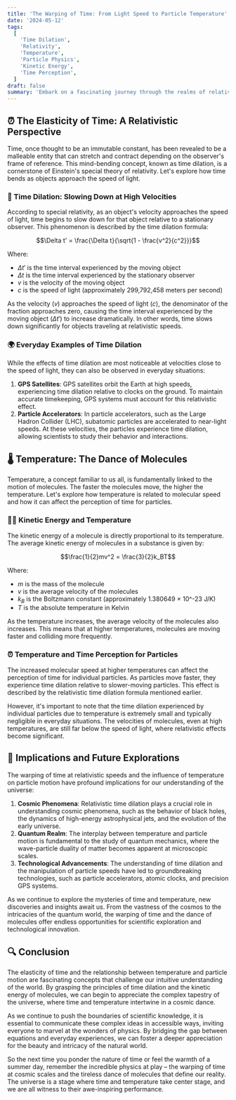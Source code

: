```yaml
---
title: 'The Warping of Time: From Light Speed to Particle Temperature'
date: '2024-05-12'
tags:
  [
    'Time Dilation',
    'Relativity',
    'Temperature',
    'Particle Physics',
    'Kinetic Energy',
    'Time Perception',
  ]
draft: false
summary: 'Embark on a fascinating journey through the realms of relativity and thermodynamics as we explore how time bends at the speed of light and how temperature influences the perception of time for particles. Discover the mind-bending concepts behind time dilation and the intricate dance of molecules that defines temperature.'
---
```


## ⏰ The Elasticity of Time: A Relativistic Perspective

Time, once thought to be an immutable constant, has been revealed to be a malleable entity that can stretch and contract depending on the observer's frame of reference. This mind-bending concept, known as time dilation, is a cornerstone of Einstein's special theory of relativity. Let's explore how time bends as objects approach the speed of light.

### 🚀 Time Dilation: Slowing Down at High Velocities

According to special relativity, as an object's velocity approaches the speed of light, time begins to slow down for that object relative to a stationary observer. This phenomenon is described by the time dilation formula:

$$\Delta t' = \frac{\Delta t}{\sqrt{1 - \frac{v^2}{c^2}}}$$

Where:

- $\Delta t'$ is the time interval experienced by the moving object
- $\Delta t$ is the time interval experienced by the stationary observer
- $v$ is the velocity of the moving object
- $c$ is the speed of light (approximately 299,792,458 meters per second)

As the velocity ($v$) approaches the speed of light ($c$), the denominator of the fraction approaches zero, causing the time interval experienced by the moving object ($\Delta t'$) to increase dramatically. In other words, time slows down significantly for objects traveling at relativistic speeds.

### 🌍 Everyday Examples of Time Dilation

While the effects of time dilation are most noticeable at velocities close to the speed of light, they can also be observed in everyday situations:

1. **GPS Satellites**: GPS satellites orbit the Earth at high speeds, experiencing time dilation relative to clocks on the ground. To maintain accurate timekeeping, GPS systems must account for this relativistic effect.
2. **Particle Accelerators**: In particle accelerators, such as the Large Hadron Collider (LHC), subatomic particles are accelerated to near-light speeds. At these velocities, the particles experience time dilation, allowing scientists to study their behavior and interactions.

## 🌡️ Temperature: The Dance of Molecules

Temperature, a concept familiar to us all, is fundamentally linked to the motion of molecules. The faster the molecules move, the higher the temperature. Let's explore how temperature is related to molecular speed and how it can affect the perception of time for particles.

### 🏃‍♂️ Kinetic Energy and Temperature

The kinetic energy of a molecule is directly proportional to its temperature. The average kinetic energy of molecules in a substance is given by:

$$\frac{1}{2}mv^2 = \frac{3}{2}k_BT$$

Where:

- $m$ is the mass of the molecule
- $v$ is the average velocity of the molecules
- $k_B$ is the Boltzmann constant (approximately 1.380649 × 10^-23 J/K)
- $T$ is the absolute temperature in Kelvin

As the temperature increases, the average velocity of the molecules also increases. This means that at higher temperatures, molecules are moving faster and colliding more frequently.

### ⏰ Temperature and Time Perception for Particles

The increased molecular speed at higher temperatures can affect the perception of time for individual particles. As particles move faster, they experience time dilation relative to slower-moving particles. This effect is described by the relativistic time dilation formula mentioned earlier.

However, it's important to note that the time dilation experienced by individual particles due to temperature is extremely small and typically negligible in everyday situations. The velocities of molecules, even at high temperatures, are still far below the speed of light, where relativistic effects become significant.

## 🌌 Implications and Future Explorations

The warping of time at relativistic speeds and the influence of temperature on particle motion have profound implications for our understanding of the universe:

1. **Cosmic Phenomena**: Relativistic time dilation plays a crucial role in understanding cosmic phenomena, such as the behavior of black holes, the dynamics of high-energy astrophysical jets, and the evolution of the early universe.
2. **Quantum Realm**: The interplay between temperature and particle motion is fundamental to the study of quantum mechanics, where the wave-particle duality of matter becomes apparent at microscopic scales.
3. **Technological Advancements**: The understanding of time dilation and the manipulation of particle speeds have led to groundbreaking technologies, such as particle accelerators, atomic clocks, and precision GPS systems.

As we continue to explore the mysteries of time and temperature, new discoveries and insights await us. From the vastness of the cosmos to the intricacies of the quantum world, the warping of time and the dance of molecules offer endless opportunities for scientific exploration and technological innovation.

## 🔍 Conclusion

The elasticity of time and the relationship between temperature and particle motion are fascinating concepts that challenge our intuitive understanding of the world. By grasping the principles of time dilation and the kinetic energy of molecules, we can begin to appreciate the complex tapestry of the universe, where time and temperature intertwine in a cosmic dance.

As we continue to push the boundaries of scientific knowledge, it is essential to communicate these complex ideas in accessible ways, inviting everyone to marvel at the wonders of physics. By bridging the gap between equations and everyday experiences, we can foster a deeper appreciation for the beauty and intricacy of the natural world.

So the next time you ponder the nature of time or feel the warmth of a summer day, remember the incredible physics at play – the warping of time at cosmic scales and the tireless dance of molecules that define our reality. The universe is a stage where time and temperature take center stage, and we are all witness to their awe-inspiring performance.
